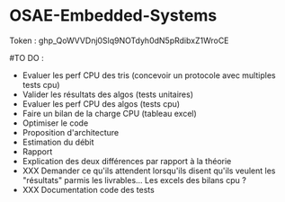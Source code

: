 # OSAE-Embedded-Systems

Token : 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

#TO DO : 
* Evaluer les perf CPU des tris (concevoir un protocole avec multiples tests cpu)
* Valider les résultats des algos (tests unitaires)
* Evaluer les perf CPU des algos (tests cpu)
* Faire un bilan de la charge CPU (tableau excel)
* Optimiser le code
* Proposition d'architecture
* Estimation du débit
* Rapport
* Explication des deux différences par rapport à la théorie
* XXX Demander ce qu'ils attendent lorsqu'ils disent qu'ils veulent les "résultats" parmis les livrables... Les excels des bilans cpu ?
* XXX Documentation code des tests
